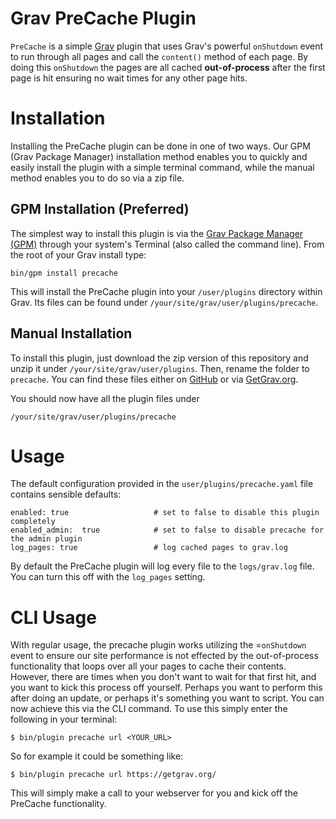 # Grav PreCache Plugin

`PreCache` is a simple [Grav](http://github.com/getgrav/grav) plugin that uses Grav's powerful `onShutdown` event to run through all pages and call the `content()` method of each page. By doing this `onShutdown` the pages are all cached **out-of-process** after the first page is hit ensuring no wait times for any other page hits.


# Installation

Installing the PreCache plugin can be done in one of two ways. Our GPM (Grav Package Manager) installation method enables you to quickly and easily install the plugin with a simple terminal command, while the manual method enables you to do so via a zip file.

## GPM Installation (Preferred)

The simplest way to install this plugin is via the [Grav Package Manager (GPM)](http://learn.getgrav.org/advanced/grav-gpm) through your system's Terminal (also called the command line).  From the root of your Grav install type:

    bin/gpm install precache

This will install the PreCache plugin into your `/user/plugins` directory within Grav. Its files can be found under `/your/site/grav/user/plugins/precache`.

## Manual Installation

To install this plugin, just download the zip version of this repository and unzip it under `/your/site/grav/user/plugins`. Then, rename the folder to `precache`. You can find these files either on [GitHub](https://github.com/getgrav/grav-plugin-precache) or via [GetGrav.org](http://getgrav.org/downloads/plugins#extras).

You should now have all the plugin files under

    /your/site/grav/user/plugins/precache

# Usage

The default configuration provided in the `user/plugins/precache.yaml` file contains sensible defaults:

```
enabled: true                   # set to false to disable this plugin completely
enabled_admin:  true            # set to false to disable precache for the admin plugin
log_pages: true                 # log cached pages to grav.log
```

By default the PreCache plugin will log every file to the `logs/grav.log` file.  You can turn this off with the `log_pages` setting.

# CLI Usage

With regular usage, the precache plugin works utilizing the  =`onShutdown` event to ensure our site performance is not effected by the out-of-process functionality that loops over all your pages to cache their contents.  However, there are times when you don't want to wait for that first hit, and you want to kick this process off yourself.  Perhaps you want to perform this after doing an update, or perhaps it's something you want to script.  You can now achieve this via the CLI command.  To use this simply enter the following in your terminal:

```
$ bin/plugin precache url <YOUR_URL>
```

So for example it could be something like:

```
$ bin/plugin precache url https://getgrav.org/
```

This will simply make a call to your webserver for you and kick off the PreCache functionality.

